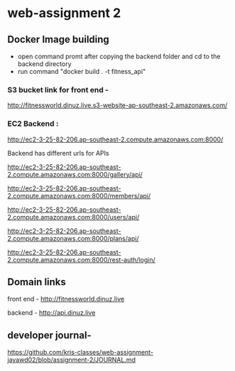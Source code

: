 # web-assignment 2

## Docker Image building 

- open command promt after copying the backend folder and cd to the backend directory
- run command "docker build . -t fitness_api"


### S3 bucket link for front end - 
http://fitnessworld.dinuz.live.s3-website-ap-southeast-2.amazonaws.com/


### EC2 Backend : 

http://ec2-3-25-82-206.ap-southeast-2.compute.amazonaws.com:8000/

Backend has different urls for APIs

http://ec2-3-25-82-206.ap-southeast-2.compute.amazonaws.com:8000/gallery/api/

http://ec2-3-25-82-206.ap-southeast-2.compute.amazonaws.com:8000/members/api/

http://ec2-3-25-82-206.ap-southeast-2.compute.amazonaws.com:8000/users/api/

http://ec2-3-25-82-206.ap-southeast-2.compute.amazonaws.com:8000/plans/api/

http://ec2-3-25-82-206.ap-southeast-2.compute.amazonaws.com:8000/rest-auth/login/


## Domain links
front end - http://fitnessworld.dinuz.live

backend - http://api.dinuz.live


## developer journal-
https://github.com/kris-classes/web-assignment-jayawd02/blob/assignment-2/JOURNAL.md

